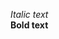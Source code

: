 <!-- Write out some of your awesome attributes, and use emphasis (like bold or italics) to identify keywords, programming languages, or skills.  -->



*Italic text* <br>
__Bold text__
